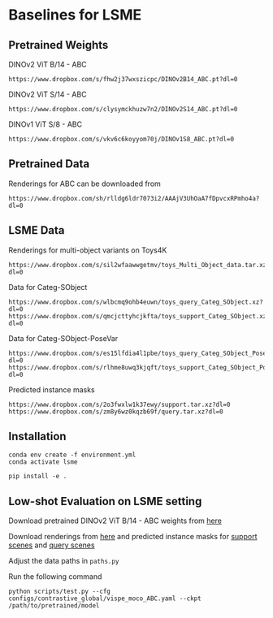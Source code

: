 # Baselines for LSME

## Pretrained Weights
DINOv2 ViT B/14 - ABC
```
https://www.dropbox.com/s/fhw2j37wxszicpc/DINOv2B14_ABC.pt?dl=0
```
DINOv2 ViT S/14 - ABC
```
https://www.dropbox.com/s/clysymckhuzw7n2/DINOv2S14_ABC.pt?dl=0
```
DINOv1 ViT S/8 - ABC
```
https://www.dropbox.com/s/vkv6c6koyyom70j/DINOv1S8_ABC.pt?dl=0
```

## Pretrained Data
Renderings for ABC can be downloaded from
```
https://www.dropbox.com/sh/rlldg6ldr7073i2/AAAjV3UhOaA7fDpvcxRPmho4a?dl=0
```

## LSME Data
Renderings for multi-object variants on Toys4K
```
https://www.dropbox.com/s/sil2wfaawwgetmv/toys_Multi_Object_data.tar.xz?dl=0
```
Data for Categ-SObject
```
https://www.dropbox.com/s/wlbcmq9ohb4euwn/toys_query_Categ_SObject.xz?dl=0
https://www.dropbox.com/s/qmcjcttyhcjkfta/toys_support_Categ_SObject.xz?dl=0
```
Data for Categ-SObject-PoseVar
```
https://www.dropbox.com/s/es15lfdia4l1pbe/toys_query_Categ_SObject_PoseVar.tar.xz?dl=0
https://www.dropbox.com/s/rlhme8uwq3kjqft/toys_support_Categ_SObject_PoseVar.tar.xz?dl=0
```
Predicted instance masks
```
https://www.dropbox.com/s/2o3fwxlw1k37ewy/support.tar.xz?dl=0
https://www.dropbox.com/s/zm8y6wz0kqzb69f/query.tar.xz?dl=0
```

## Installation
```
conda env create -f environment.yml
conda activate lsme

pip install -e .
```

## Low-shot Evaluation on LSME setting
Download pretrained DINOv2 ViT B/14 - ABC weights from [here](https://www.dropbox.com/s/fhw2j37wxszicpc/DINOv2B14_ABC.pt?dl=0)

Download renderings from [here](https://www.dropbox.com/s/sil2wfaawwgetmv/toys_Multi_Object_data.tar.xz?dl=0) and predicted instance masks for [support scenes](https://www.dropbox.com/s/2o3fwxlw1k37ewy/support.tar.xz?dl=0) and [query scenes](https://www.dropbox.com/s/zm8y6wz0kqzb69f/query.tar.xz?dl=0)

Adjust the data paths in `paths.py`

Run the following command
```
python scripts/test.py --cfg configs/contrastive_global/vispe_moco_ABC.yaml --ckpt /path/to/pretrained/model
```



